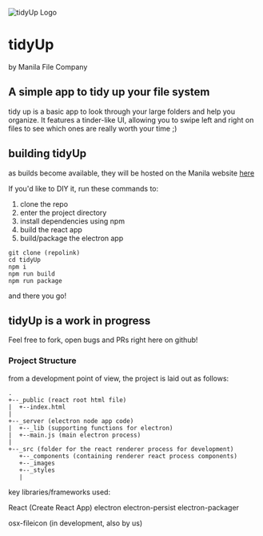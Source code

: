 ![tidyUp Logo](/tidyUp.icns)

# tidyUp

by Manila File Company

## A simple app to tidy up your file system

tidy up is a basic app to look through your large folders and help you organize. It features a tinder-like UI, allowing you to swipe left and right on files to see which ones are really worth your time ;)

## building tidyUp

as builds become available, they will be hosted on the Manila website [here](https://www.manilafile.co/tidyUp)

If you'd like to DIY it, run these commands to:

1. clone the repo
1. enter the project directory
1. install dependencies using npm
1. build the react app
1. build/package the electron app

```
git clone (repolink)
cd tidyUp
npm i
npm run build
npm run package
```

and there you go!

## tidyUp is a work in progress

Feel free to fork, open bugs and PRs right here on github!

### Project Structure

from a development point of view, the project is laid out as follows:

```
.
+--_public (react root html file)
|  +--index.html
|
+--_server (electron node app code)
|  +--_lib (supporting functions for electron)
|  +--main.js (main electron process)
|
+--_src (folder for the react renderer process for development)
   +--_components (containing renderer react process components)
   +--_images
   +--_styles
   |
```

key libraries/frameworks used:

React (Create React App)
electron
electron-persist
electron-packager

osx-fileicon (in development, also by us)
